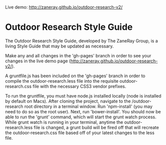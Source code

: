 Live demo: http://zaneray.github.io/outdoor-research-v2/

# Outdoor Research Style Guide
The Outdoor Research Style Guide, developed by The ZaneRay Group, is a living Style Guide that may be updated as necessary.  

Make any and all changes in the 'gh-pages' branch in order to see your changes in the live demo page (http://zaneray.github.io/outdoor-research-v2/).

A gruntfile.js has been included on the 'gh-pages' branch in order to compile the outdoor-research.less file into the requisite outdoor-research.css file with the necessary CSS3 vendor prefixes. 

To run the gruntfile, you must have node.js installed locally (node is installed by default on Macs). After cloning the project, navigate to the /outdoor-research root directory in a terminal window.  Run 'npm-install' (you may need to do so as the root user).  Next, run 'bower-install'.  You should now be able to run the 'grunt' command, which will start the grunt watch process.  While grunt watch is running in your terminal, anytime the outdoor-research.less file is changed, a grunt build will be fired off that will recreate the outdoor-research.css file based off of your latest changes to the less file.
